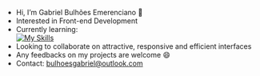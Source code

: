 - Hi, I’m Gabriel Bulhões Emerenciano 👋
- Interested in Front-end Development
- Currently learning: <br>
[![My Skills](https://skillicons.dev/icons?i=html,css,bootstrap,js,react,nodejs,mysql)](https://skillicons.dev)
- Looking to collaborate on attractive, responsive and efficient interfaces
- Any feedbacks on my projects are welcome 😄
- Contact: bulhoesgabriel@outlook.com
